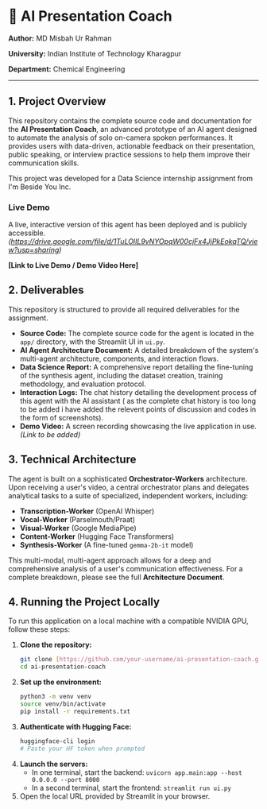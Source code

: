 # 🤖 AI Presentation Coach

**Author:** MD Misbah Ur Rahman

**University:** Indian Institute of Technology Kharagpur

**Department:** Chemical Engineering

---

## 1. Project Overview

This repository contains the complete source code and documentation for the **AI Presentation Coach**, an advanced prototype of an AI agent designed to automate the analysis of solo on-camera spoken performances. It provides users with data-driven, actionable feedback on their presentation, public speaking, or interview practice sessions to help them improve their communication skills.

This project was developed for a Data Science internship assignment from I'm Beside You Inc.

### Live Demo

A live, interactive version of this agent has been deployed and is publicly accessible. *(https://drive.google.com/file/d/1TuLOlIL9vNYOpqW00cjFx4JjPkEokqTQ/view?usp=sharing)*

**[Link to Live Demo / Demo Video Here]**

## 2. Deliverables

This repository is structured to provide all required deliverables for the assignment.

* **Source Code:** The complete source code for the agent is located in the `app/` directory, with the Streamlit UI in `ui.py`.
* **AI Agent Architecture Document:** A detailed breakdown of the system's multi-agent architecture, components, and interaction flows.
* **Data Science Report:** A comprehensive report detailing the fine-tuning of the synthesis agent, including the dataset creation, training methodology, and evaluation protocol.
* **Interaction Logs:** The chat history detailing the development process of this agent with the AI assistant ( as the complete chat history is too long to be added i have added the relevent points of discussion and codes in the form of screenshots).
* **Demo Video:** A screen recording showcasing the live application in use. *(Link to be added)*

## 3. Technical Architecture

The agent is built on a sophisticated **Orchestrator-Workers** architecture. Upon receiving a user's video, a central orchestrator plans and delegates analytical tasks to a suite of specialized, independent workers, including:

* **Transcription-Worker** (OpenAI Whisper)
* **Vocal-Worker** (Parselmouth/Praat)
* **Visual-Worker** (Google MediaPipe)
* **Content-Worker** (Hugging Face Transformers)
* **Synthesis-Worker** (A fine-tuned `gemma-2b-it` model)

This multi-modal, multi-agent approach allows for a deep and comprehensive analysis of a user's communication effectiveness. For a complete breakdown, please see the full **Architecture Document**.

## 4. Running the Project Locally

To run this application on a local machine with a compatible NVIDIA GPU, follow these steps:

1.  **Clone the repository:**
    ```bash
    git clone [https://github.com/your-username/ai-presentation-coach.git](https://github.com/your-username/ai-presentation-coach.git)
    cd ai-presentation-coach
    ```
2.  **Set up the environment:**
    ```bash
    python3 -m venv venv
    source venv/bin/activate
    pip install -r requirements.txt
    ```
3.  **Authenticate with Hugging Face:**
    ```bash
    huggingface-cli login
    # Paste your HF token when prompted
    ```
4.  **Launch the servers:**
    * In one terminal, start the backend: `uvicorn app.main:app --host 0.0.0.0 --port 8000`
    * In a second terminal, start the frontend: `streamlit run ui.py`
5.  Open the local URL provided by Streamlit in your browser.
